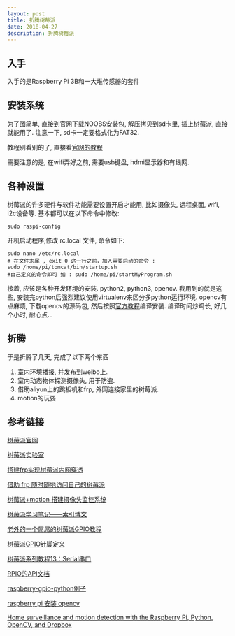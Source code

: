 ```yaml
---
layout: post
title: 折腾树莓派
date: 2018-04-27
description: 折腾树莓派
---
```


## 入手

入手的是Raspberry Pi 3B和一大堆传感器的套件

## 安装系统

为了图简单, 直接到官网下载NOOBS安装包, 解压拷贝到sd卡里, 插上树莓派, 直接就能用了. 注意一下, sd卡一定要格式化为FAT32.

教程别看别的了, 直接看[官网的教程](https://www.raspberrypi.org/learning/software-guide/quickstart/)

需要注意的是, 在wifi弄好之前, 需要usb键盘, hdmi显示器和有线网.

## 各种设置

树莓派的许多硬件与软件功能需要设置开启才能用, 比如摄像头, 远程桌面, wifi, i2c设备等. 基本都可以在以下命令中修改:
```
sudo raspi-config
```

开机启动程序,修改 rc.local 文件, 命令如下:
```
sudo nano /etc/rc.local
# 在文件末尾 , exit 0 这一行之前，加入需要启动的命令 :
sudo /home/pi/tomcat/bin/startup.sh
#自己定义的命令即可 如 : sudo /home/pi/startMyProgram.sh
```

接着, 应该是各种开发环境的安装. python2, python3, opencv.
我用到的就是这些, 安装完python后强烈建议使用virtualenv来区分多python运行环境.
opencv有点麻烦, 下载opencv的源码包, 然后按照[官方教程](https://docs.opencv.org/3.4.1/dd/dd5/tutorial_py_setup_in_fedora.html)编译安装.
编译时间炒鸡长, 好几个小时, 耐心点...

## 折腾
于是折腾了几天, 完成了以下两个东西

1. 室内环境播报, 并发布到weibo上.
2. 室内动态物体探测摄像头, 用于防盗.
3. 借助aliyun上的跳板机和frp, 外网连接家里的树莓派.
4. motion的玩耍

## 参考链接

[树莓派官网](https://www.raspberrypi.org/)

[树莓派实验室](http://shumeipai.nxez.com/)

[搭建frp实现树莓派内网穿透](https://blog.csdn.net/sinat_27938829/article/details/73436739)

[借助 frp 随时随地访问自己的树莓派](https://segmentfault.com/a/1190000012004693)

[树莓派+motion 搭建摄像头监控系统](https://blog.csdn.net/scien2011/article/details/52587016)

[树莓派学习笔记——索引博文](https://blog.csdn.net/xukai871105/article/details/23115627)

[老外的一个屌屌的树莓派GPIO教程](https://www.sunfounder.com/learn/category/sensor-kit-v2-0-for-raspberry-pi-b-plus.html)

[树莓派GPIO针脚定义](https://pinout.xyz/pinout/pin1_3v3_power)

[树莓派系列教程13：Serial串口](http://www.waveshare.net/study/article-606-1.html)

[RPIO的API文档](https://pythonhosted.org/RPIO/#examples)

[raspberry-gpio-python例子](https://sourceforge.net/p/raspberry-gpio-python/wiki/Examples/)

[raspberry pi 安装 opencv](https://www.jianshu.com/p/67293b547261)

[Home surveillance and motion detection with the Raspberry Pi, Python, OpenCV, and Dropbox](https://www.pyimagesearch.com/2015/06/01/home-surveillance-and-motion-detection-with-the-raspberry-pi-python-and-opencv/)


